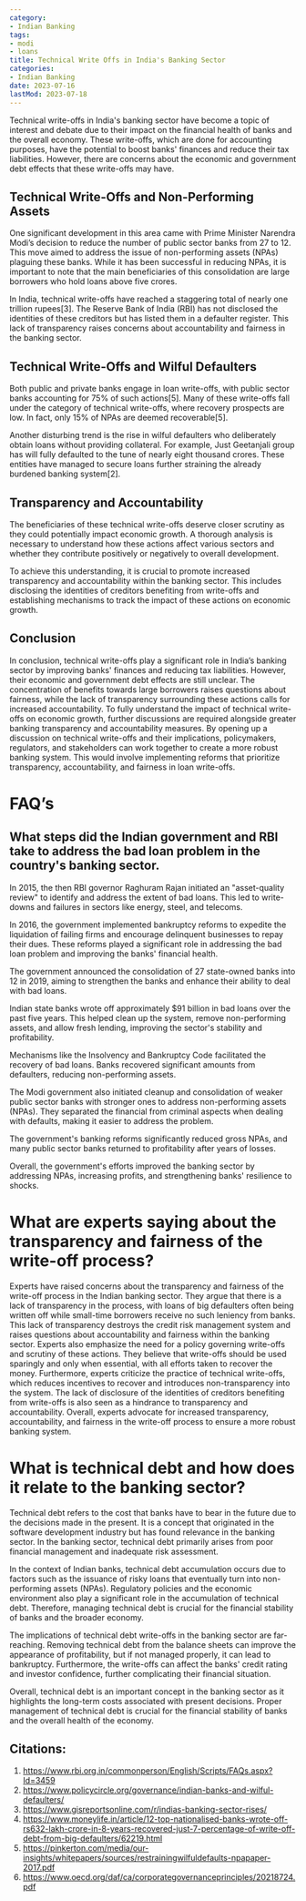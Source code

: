 ```yaml
---
category:
- Indian Banking
tags:
- modi
- loans
title: Technical Write Offs in India's Banking Sector
categories:
- Indian Banking
date: 2023-07-16
lastMod: 2023-07-18
---
```

Technical write-offs in India's banking sector have become a topic of interest and debate due to their impact on the financial health of banks and the overall economy. These write-offs, which are done for accounting purposes, have the potential to boost banks' finances and reduce their tax liabilities. However, there are concerns about the economic and government debt effects that these write-offs may have.

## Technical Write-Offs and Non-Performing Assets

One significant development in this area came with Prime Minister Narendra Modi’s decision to reduce the number of public sector banks from 27 to 12. This move aimed to address the issue of non-performing assets (NPAs) plaguing these banks. While it has been successful in reducing NPAs, it is important to note that the main beneficiaries of this consolidation are large borrowers who hold loans above five crores.

In India, technical write-offs have reached a staggering total of nearly one trillion rupees[3]. The Reserve Bank of India (RBI) has not disclosed the identities of these creditors but has listed them in a defaulter register. This lack of transparency raises concerns about accountability and fairness in the banking sector.

## Technical Write-Offs and Wilful Defaulters

Both public and private banks engage in loan write-offs, with public sector banks accounting for 75% of such actions[5]. Many of these write-offs fall under the category of technical write-offs, where recovery prospects are low. In fact, only 15% of NPAs are deemed recoverable[5].

Another disturbing trend is the rise in wilful defaulters who deliberately obtain loans without providing collateral. For example, Just Geetanjali group has will fully defaulted to the tune of nearly eight thousand crores. These entities have managed to secure loans further straining the already burdened banking system[2].

## Transparency and Accountability

The beneficiaries of these technical write-offs deserve closer scrutiny as they could potentially impact economic growth. A thorough analysis is necessary to understand how these actions affect various sectors and whether they contribute positively or negatively to overall development.

To achieve this understanding, it is crucial to promote increased transparency and accountability within the banking sector. This includes disclosing the identities of creditors benefiting from write-offs and establishing mechanisms to track the impact of these actions on economic growth.

## Conclusion

In conclusion, technical write-offs play a significant role in India’s banking sector by improving banks' finances and reducing tax liabilities. However, their economic and government debt effects are still unclear. The concentration of benefits towards large borrowers raises questions about fairness, while the lack of transparency surrounding these actions calls for increased accountability. To fully understand the impact of technical write-offs on economic growth, further discussions are required alongside greater banking transparency and accountability measures. By opening up a discussion on technical write-offs and their implications, policymakers, regulators, and stakeholders can work together to create a more robust banking system. This would involve implementing reforms that prioritize transparency, accountability, and fairness in loan write-offs.

# FAQ’s

## What steps did the Indian government and RBI take to address the bad loan problem in the country's banking sector.

In 2015, the then RBI governor Raghuram Rajan initiated an "asset-quality review" to identify and address the extent of bad loans. This led to write-downs and failures in sectors like energy, steel, and telecoms.

In 2016, the government implemented bankruptcy reforms to expedite the liquidation of failing firms and encourage delinquent businesses to repay their dues. These reforms played a significant role in addressing the bad loan problem and improving the banks' financial health.

The government announced the consolidation of 27 state-owned banks into 12 in 2019, aiming to strengthen the banks and enhance their ability to deal with bad loans.

Indian state banks wrote off approximately $91 billion in bad loans over the past five years. This helped clean up the system, remove non-performing assets, and allow fresh lending, improving the sector's stability and profitability. 

Mechanisms like the Insolvency and Bankruptcy Code facilitated the recovery of bad loans. Banks recovered significant amounts from defaulters, reducing non-performing assets.

The Modi government also initiated cleanup and consolidation of weaker public sector banks with stronger ones to address non-performing assets (NPAs). They separated the financial from criminal aspects when dealing with defaults, making it easier to address the problem.

The government's banking reforms significantly reduced gross NPAs, and many public sector banks returned to profitability after years of losses. 

Overall, the government's efforts improved the banking sector by addressing NPAs, increasing profits, and strengthening banks' resilience to shocks.

# What are experts saying about the transparency and fairness of the write-off process?

Experts have raised concerns about the transparency and fairness of the write-off process in the Indian banking sector. They argue that there is a lack of transparency in the process, with loans of big defaulters often being written off while small-time borrowers receive no such leniency from banks. This lack of transparency destroys the credit risk management system and raises questions about accountability and fairness within the banking sector. Experts also emphasize the need for a policy governing write-offs and scrutiny of these actions. They believe that write-offs should be used sparingly and only when essential, with all efforts taken to recover the money. Furthermore, experts criticize the practice of technical write-offs, which reduces incentives to recover and introduces non-transparency into the system. The lack of disclosure of the identities of creditors benefiting from write-offs is also seen as a hindrance to transparency and accountability. Overall, experts advocate for increased transparency, accountability, and fairness in the write-off process to ensure a more robust banking system.

# What is technical debt and how does it relate to the banking sector?

Technical debt refers to the cost that banks have to bear in the future due to the decisions made in the present. It is a concept that originated in the software development industry but has found relevance in the banking sector. In the banking sector, technical debt primarily arises from poor financial management and inadequate risk assessment.

In the context of Indian banks, technical debt accumulation occurs due to factors such as the issuance of risky loans that eventually turn into non-performing assets (NPAs). Regulatory policies and the economic environment also play a significant role in the accumulation of technical debt. Therefore, managing technical debt is crucial for the financial stability of banks and the broader economy.

The implications of technical debt write-offs in the banking sector are far-reaching. Removing technical debt from the balance sheets can improve the appearance of profitability, but if not managed properly, it can lead to bankruptcy. Furthermore, the write-offs can affect the banks' credit rating and investor confidence, further complicating their financial situation.

Overall, technical debt is an important concept in the banking sector as it highlights the long-term costs associated with present decisions. Proper management of technical debt is crucial for the financial stability of banks and the overall health of the economy.

## Citations:

1. https://www.rbi.org.in/commonperson/English/Scripts/FAQs.aspx?Id=3459
2. https://www.policycircle.org/governance/indian-banks-and-wilful-defaulters/
3. https://www.gisreportsonline.com/r/indias-banking-sector-rises/
4. https://www.moneylife.in/article/12-top-nationalised-banks-wrote-off-rs632-lakh-crore-in-8-years-recovered-just-7-percentage-of-write-off-debt-from-big-defaulters/62219.html
5. https://pinkerton.com/media/our-insights/whitepapers/sources/restrainingwilfuldefaults-npapaper-2017.pdf
6. https://www.oecd.org/daf/ca/corporategovernanceprinciples/20218724.pdf
